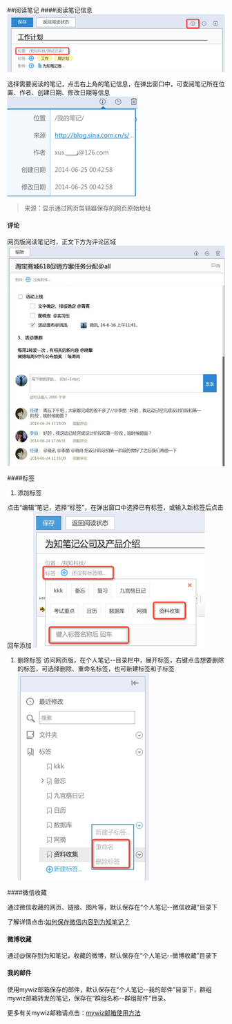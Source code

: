 ##阅读笔记
####阅读笔记信息
![阅读笔记信息](img\scanweb-info.png)

选择需要阅读的笔记，点击右上角的笔记信息，在弹出窗口中，可查阅笔记所在位置、作者、创建日期、修改日期等信息
![笔记信息详情](img\scanweb-infodetail.png)
> 来源：显示通过网页剪辑器保存的网页原始地址

#### 评论

网页版阅读笔记时，正文下方为评论区域
![笔记评论](img\scanweb-comment.jpg)

####标签

1. 添加标签

点击“编辑”笔记，选择“标签”，在弹出窗口中选择已有标签，或输入新标签后点击回车添加
 ![添加标签](img\scanweb-addtag.png)

1. 删除标签
访问网页版，在个人笔记--目录栏中，展开标签，右键点击想要删除的标签，可选择删除、重命名标签，也可新建标签和子标签
 ![删除标签](img\scanweb-deletetag.png)

####微信收藏

通过微信收藏的网页、链接、图片等，默认保存在“个人笔记--微信收藏”目录下

了解详情点击:[如何保存微信内容到为知笔记？](http://blog.wiz.cn/wiz-wechat.html)
#### 微博收藏

通过@保存到为知笔记，收藏的微博，默认保存在“个人笔记--微博收藏”目录下
#### 我的邮件

使用mywiz邮箱保存的邮件，默认保存在“个人笔记--我的邮件”目录下，群组mywiz邮箱转发的笔记，保存在“群组名称--群组邮件”目录。

更多有关mywiz邮箱请点击：[mywiz邮箱使用方法](http://blog.wiz.cn/wiz-mywiz.html)
